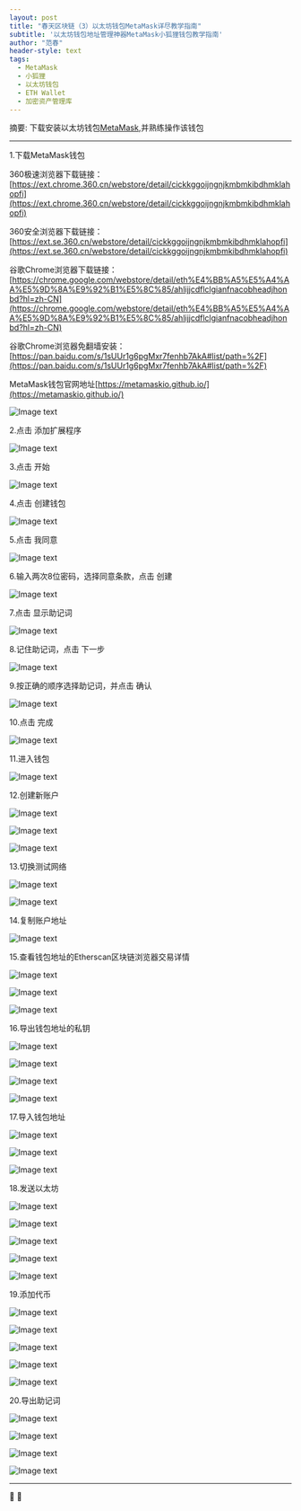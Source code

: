 ```yaml
---
layout: post
title: "春天区块链（3）以太坊钱包MetaMask详尽教学指南"
subtitle: '以太坊钱包地址管理神器MetaMask小狐狸钱包教学指南'
author: "范春"
header-style: text
tags:
  - MetaMask
  - 小狐狸
  - 以太坊钱包
  - ETH Wallet
  - 加密资产管理库
---
```


摘要: 下载安装以太坊钱包[MetaMask](https://ext.chrome.360.cn/webstore/detail/cickkggoijngnjkmbmkibdhmklahopfi),并熟练操作该钱包

---

1.下载MetaMask钱包

360极速浏览器下载链接：[https://ext.chrome.360.cn/webstore/detail/cickkggoijngnjkmbmkibdhmklahopfi](https://ext.chrome.360.cn/webstore/detail/cickkggoijngnjkmbmkibdhmklahopfi)

360安全浏览器下载链接：[https://ext.se.360.cn/webstore/detail/cickkggoijngnjkmbmkibdhmklahopfi](https://ext.se.360.cn/webstore/detail/cickkggoijngnjkmbmkibdhmklahopfi)

谷歌Chrome浏览器下载链接：[https://chrome.google.com/webstore/detail/eth%E4%BB%A5%E5%A4%AA%E5%9D%8A%E9%92%B1%E5%8C%85/ahlijjcdflclgianfnacobheadjhonbd?hl=zh-CN](https://chrome.google.com/webstore/detail/eth%E4%BB%A5%E5%A4%AA%E5%9D%8A%E9%92%B1%E5%8C%85/ahlijjcdflclgianfnacobheadjhonbd?hl=zh-CN)

谷歌Chrome浏览器免翻墙安装：[https://pan.baidu.com/s/1sUUr1g6pgMxr7fenhb7AkA#list/path=%2F](https://pan.baidu.com/s/1sUUr1g6pgMxr7fenhb7AkA#list/path=%2F)

MetaMask钱包官网地址[https://metamaskio.github.io/](https://metamaskio.github.io/)

![Image text](https://www.btc36.com/yidaibi/1.jpg)

2.点击 添加扩展程序

![Image text](https://www.btc36.com/yidaibi/2.jpg)

3.点击 开始

![Image text](https://www.btc36.com/yidaibi/3.jpg)

4.点击 创建钱包

![Image text](https://www.btc36.com/metamask/1.jpg)

5.点击 我同意

![Image text](https://www.btc36.com/metamask/2.jpg)

6.输入两次8位密码，选择同意条款，点击 创建

![Image text](https://www.btc36.com/metamask/3.jpg)

7.点击 显示助记词

![Image text](https://www.btc36.com/metamask/4.jpg)

8.记住助记词，点击 下一步

![Image text](https://www.btc36.com/metamask/5.jpg)

9.按正确的顺序选择助记词，并点击 确认

![Image text](https://www.btc36.com/metamask/6.jpg)

10.点击 完成

![Image text](https://www.btc36.com/metamask/7.jpg)

11.进入钱包

![Image text](https://www.btc36.com/metamask/8.jpg)

12.创建新账户

![Image text](https://www.btc36.com/metamask/9.jpg)

![Image text](https://www.btc36.com/metamask/10.jpg)

![Image text](https://www.btc36.com/metamask/11.jpg)

13.切换测试网络

![Image text](https://www.btc36.com/metamask/12.jpg)

![Image text](https://www.btc36.com/metamask/13.jpg)

14.复制账户地址

![Image text](https://www.btc36.com/metamask/14.jpg)

15.查看钱包地址的Etherscan区块链浏览器交易详情

![Image text](https://www.btc36.com/metamask/15.jpg)

![Image text](https://www.btc36.com/metamask/16.jpg)

![Image text](https://www.btc36.com/metamask/17.jpg)

16.导出钱包地址的私钥

![Image text](https://www.btc36.com/metamask/18.jpg)

![Image text](https://www.btc36.com/metamask/19.jpg)

![Image text](https://www.btc36.com/metamask/20.jpg)

![Image text](https://www.btc36.com/metamask/21.jpg)

17.导入钱包地址

![Image text](https://www.btc36.com/metamask/22.jpg)

![Image text](https://www.btc36.com/metamask/23.jpg)

![Image text](https://www.btc36.com/metamask/24.jpg)

18.发送以太坊

![Image text](https://www.btc36.com/metamask/25.jpg)

![Image text](https://www.btc36.com/metamask/26.jpg)

![Image text](https://www.btc36.com/metamask/27.jpg)

![Image text](https://www.btc36.com/metamask/28.jpg)

![Image text](https://www.btc36.com/metamask/29.jpg)

19.添加代币

![Image text](https://www.btc36.com/metamask/30.jpg)

![Image text](https://www.btc36.com/metamask/31.jpg)

![Image text](https://www.btc36.com/metamask/32.jpg)

![Image text](https://www.btc36.com/metamask/33.jpg)

![Image text](https://www.btc36.com/metamask/34.jpg)

20.导出助记词

![Image text](https://www.btc36.com/metamask/35.jpg)

![Image text](https://www.btc36.com/metamask/36.jpg)

![Image text](https://www.btc36.com/metamask/37.jpg)

![Image text](https://www.btc36.com/metamask/38.jpg)

---


